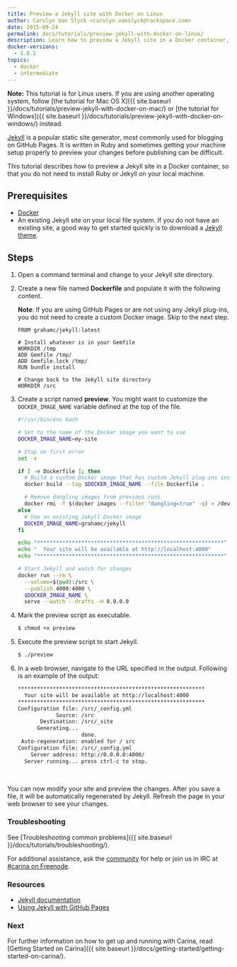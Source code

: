 ```yaml
---
title: Preview a Jekyll site with Docker on Linux
author: Carolyn Van Slyck <carolyn.vanslyck@rackspace.com>
date: 2015-09-24
permalink: docs/tutorials/preview-jekyll-with-docker-on-linux/
description: Learn how to preview a Jekyll site in a Docker container, so that there is no need to install Ruby or Jekyll on your local machine
docker-versions:
  - 1.8.2
topics:
  - docker
  - intermediate
---
```


**Note:** This tutorial is for Linux users. If you are using another operating system, follow
[the tutorial for Mac OS X]({{ site.baseurl }}/docs/tutorials/preview-jekyll-with-docker-on-mac/) or
[the tutorial for Windows]({{ site.baseurl }}/docs/tutorials/preview-jekyll-with-docker-on-windows/) instead.

[Jekyll][jekyll] is a popular static site generator, most commonly used for blogging on GitHub Pages.
It is written in Ruby and sometimes getting your machine setup properly to preview your
changes before publishing can be difficult.

This tutorial describes how to preview a Jekyll site in a Docker container, so that
you do not need to install Ruby or Jekyll on your local machine.

[jekyll]: https://jekyllrb.com/

## Prerequisites
* [Docker](http://docs.docker.com/linux/step_one/)
* An existing Jekyll site on your local file system. If you do not have
  an existing site, a good way to get started quickly is to download a [Jekyll theme][jekyll-themes].

[jekyll-themes]: https://github.com/jekyll/jekyll/wiki/Themes

## Steps

1. Open a command terminal and change to your Jekyll site directory.

2. Create a new file named **Dockerfile** and populate it with the following content.

    **Note**: If you are using GitHub Pages or are not using any Jekyll plug-ins,
    you do not need to create a custom Docker image. Skip to the next step.

    ```
    FROM grahamc/jekyll:latest

    # Install whatever is in your Gemfile
    WORKDIR /tmp
    ADD Gemfile /tmp/
    ADD Gemfile.lock /tmp/
    RUN bundle install

    # Change back to the Jekyll site directory
    WORKDIR /src
    ```

3. Create a script named **preview**. You might want to customize the
    `DOCKER_IMAGE_NAME` variable defined at the top of the file.

    ```bash
    #!/usr/bin/env bash

    # Set to the name of the Docker image you want to use
    DOCKER_IMAGE_NAME=my-site

    # Stop on first error
    set -e

    if [ -e Dockerfile ]; then
      # Build a custom Docker image that has custom Jekyll plug-ins installed
      docker build --tag $DOCKER_IMAGE_NAME --file Dockerfile .

      # Remove dangling images from previous runs
      docker rmi -f $(docker images --filter "dangling=true" -q) > /dev/null 2>&1 || true
    else
      # Use an existing Jekyll Docker image
      DOCKER_IMAGE_NAME=grahamc/jekyll
    fi

    echo "***********************************************************"
    echo "  Your site will be available at http://localhost:4000"
    echo "***********************************************************"

    # Start Jekyll and watch for changes
    docker run --rm \
      --volume=$(pwd):/src \
      --publish 4000:4000 \
      $DOCKER_IMAGE_NAME \
      serve --watch --drafts -H 0.0.0.0
    ```

4. Mark the preview script as executable.

    ```bash
    $ chmod +x preview
    ```
5. Execute the preview script to start Jekyll.

    ```bash
    $ ./preview
    ```

6. In a web browser, navigate to the URL specified in the output.
    Following is an example of the output:

    ```bash
    ***********************************************************
      Your site will be available at http://localhost:4000
    ***********************************************************
    Configuration file: /src/_config.yml
                Source: /src
           Destination: /src/_site
          Generating...
                        done.
     Auto-regeneration: enabled for / src
    Configuration file: /src/_config.yml
        Server address: http://0.0.0.0:4000/
      Server running... press ctrl-c to stop.
    ```
<br/>

You can now modify your site and preview the changes.
After you save a file, it will be automatically regenerated by Jekyll.
Refresh the page in your web browser to see your changes.

[jekyll-image]: https://hub.docker.com/r/grahamc/jekyll/

### Troubleshooting

See [Troubleshooting common problems]({{ site.baseurl }}/docs/tutorials/troubleshooting/).

For additional assistance, ask the [community](https://community.getcarina.com/) for help or join us in IRC at [#carina on Freenode](http://webchat.freenode.net/?channels=carina).

### Resources

* [Jekyll documentation](https://jekyllrb.com/docs/home/)
* [Using Jekyll with GitHub Pages](https://jekyllrb.com/docs/github-pages/)

### Next

For further information on how to get up and running with Carina, read [Getting Started on Carina]({{ site.baseurl }}/docs/getting-started/getting-started-on-carina/).
